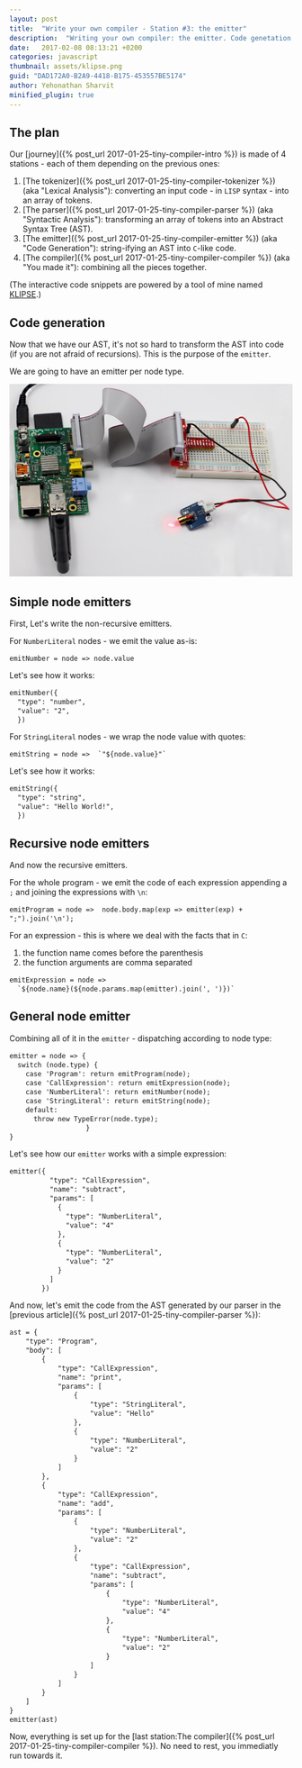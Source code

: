 ```yaml
---
layout: post
title:  "Write your own compiler - Station #3: the emitter"
description:  "Writing your own compiler: the emitter. Code genetation. AST. Abstract syntax tree. lisp. javascript."
date:   2017-02-08 08:13:21 +0200
categories: javascript
thumbnail: assets/klipse.png
guid: "DAD172A0-B2A9-4418-B175-453557BE5174"
author: Yehonathan Sharvit
minified_plugin: true
---
```


## The plan

Our [journey]({% post_url 2017-01-25-tiny-compiler-intro %}) is made of 4 stations - each of them depending on the previous ones:

1. [The tokenizer]({% post_url 2017-01-25-tiny-compiler-tokenizer %}) (aka "Lexical Analysis"): converting an input code - in `LISP` syntax - into an array of tokens.
2. [The parser]({% post_url 2017-01-25-tiny-compiler-parser %}) (aka "Syntactic Analysis"): transforming an array of tokens into an Abstract Syntax Tree (AST).
3. [The emitter]({% post_url 2017-01-25-tiny-compiler-emitter %}) (aka "Code Generation"): string-ifying an AST into `C`-like code.
4. [The compiler]({% post_url 2017-01-25-tiny-compiler-compiler %}) (aka "You made it"): combining all the pieces together.

(The interactive code snippets are powered by a tool of mine named [KLIPSE](https://github.com/viebel/klipse).)

## Code generation

Now that we have our AST, it's not so hard to transform the AST into code (if you are not afraid of recursions). This is the purpose of the `emitter`.

We are going to have an emitter per node type.

![emitter](/assets/emitter.jpg)

## Simple node emitters

First, Let's write the non-recursive emitters.

For `NumberLiteral` nodes - we emit the value as-is:

~~~eval-js
emitNumber = node => node.value
~~~

Let's see how it works:

~~~eval-js
emitNumber({
  "type": "number",
  "value": "2",
  })
~~~

For `StringLiteral` nodes - we wrap the node value with quotes:

~~~eval-js
emitString = node =>  `"${node.value}"`
~~~

Let's see how it works:

~~~eval-js
emitString({
  "type": "string",
  "value": "Hello World!",
  })
~~~

## Recursive node emitters

And now the recursive emitters.

For the whole program - we emit the code of each expression appending a `;` and joining the expressions with `\n`:

~~~eval-js
emitProgram = node =>  node.body.map(exp => emitter(exp) + ";").join('\n');
~~~

For an expression - this is where we deal with the facts that in `C`:
1. the function name comes before the parenthesis
2. the function arguments are comma separated

~~~eval-js
emitExpression = node =>
  `${node.name}(${node.params.map(emitter).join(', ')})`
~~~

## General node emitter

Combining all of it in the `emitter` - dispatching according to node type:

~~~eval-js
emitter = node => {
  switch (node.type) {
    case 'Program': return emitProgram(node); 
    case 'CallExpression': return emitExpression(node);
    case 'NumberLiteral': return emitNumber(node);
    case 'StringLiteral': return emitString(node); 
    default:
      throw new TypeError(node.type);
                   }
}
~~~

Let's see how our `emitter` works with a simple expression:

~~~eval-js
emitter({
          "type": "CallExpression",
          "name": "subtract",
          "params": [
            {
              "type": "NumberLiteral",
              "value": "4"
            },
            {
              "type": "NumberLiteral",
              "value": "2"
            }
          ]
        })
~~~

And now, let's emit the code from the AST generated by our parser in the [previous article]({% post_url 2017-01-25-tiny-compiler-parser %}):

~~~eval-js
ast = {
	"type": "Program",
	"body": [
		{
			"type": "CallExpression",
			"name": "print",
			"params": [
				{
					"type": "StringLiteral",
					"value": "Hello"
				},
				{
					"type": "NumberLiteral",
					"value": "2"
				}
			]
		},
		{
			"type": "CallExpression",
			"name": "add",
			"params": [
				{
					"type": "NumberLiteral",
					"value": "2"
				},
				{
					"type": "CallExpression",
					"name": "subtract",
					"params": [
						{
							"type": "NumberLiteral",
							"value": "4"
						},
						{
							"type": "NumberLiteral",
							"value": "2"
						}
					]
				}
			]
		}
	]
}
emitter(ast)
~~~

Now, everything is set up for the [last station:The compiler]({% post_url 2017-01-25-tiny-compiler-compiler %}). No need to rest, you immediatly run towards it.
